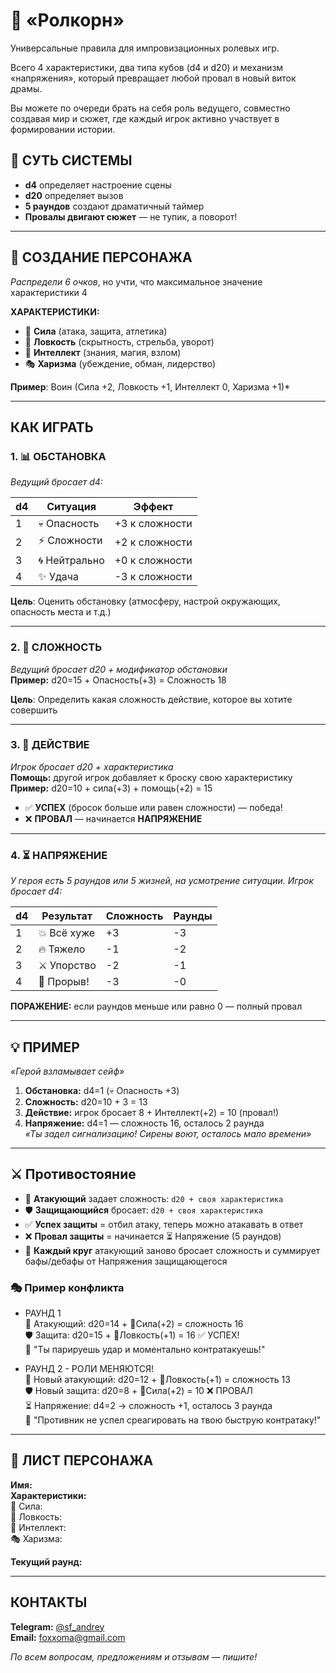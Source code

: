 # 🎲 «Ролкорн»
Универсальные правила для импровизационных ролевых игр.

Всего 4 характеристики, два типа кубов (d4 и d20) и механизм «напряжения», который превращает любой провал в новый виток драмы.

Вы  можете по очереди брать на себя роль ведущего, совместно создавая мир и сюжет, где каждый игрок активно участвует в формировании истории.

## 🎯 СУТЬ СИСТЕМЫ

- **d4** определяет настроение сцены  
- **d20** определяет вызов  
- **5 раундов** создают драматичный таймер  
- **Провалы двигают сюжет** — не тупик, а поворот!


---

## 👤 СОЗДАНИЕ ПЕРСОНАЖА  
*Распредели 6 очков*, но учти, что максимальное значение характеристики 4

**ХАРАКТЕРИСТИКИ:**
- 💪 **Сила** (атака, защита, атлетика)  
- 🎯 **Ловкость** (скрытность, стрельба, уворот)  
- 🧠 **Интеллект** (знания, магия, взлом)  
- 🎭 **Харизма** (убеждение, обман, лидерство)

**Пример**: Воин (Силa +2, Ловкость +1, Интеллект 0, Харизма +1)*


---

## КАК ИГРАТЬ  
### 1. 📊 **ОБСТАНОВКА**  
*Ведущий бросает d4:*

| d4  | Ситуация      | Эффект         |
| --- | ------------- | -------------- |
| 1   | 💀 Опасность  | +3 к сложности |
| 2   | ⚡ Сложности   | +2 к сложности |
| 3   | 🌀 Нейтрально | +0 к сложности |
| 4   | ✨ Удача       | -3 к сложности |

**Цель**: Оценить обстановку (атмосферу, настрой окружающих, опасность места и т.д.)


---

### 2. 🎯 **СЛОЖНОСТЬ**  
*Ведущий бросает d20 + модификатор обстановки*  
**Пример:** d20=15 + Опасность(+3) = Сложность 18

**Цель**: Определить какая сложность действие, которое вы хотите совершить


---

### 3. 🎲 **ДЕЙСТВИЕ**  
*Игрок бросает d20 + характеристика*  
**Помощь:** другой игрок добавляет к броску свою характеристику
**Пример:** d20=10 + сила(+3) + помощь(+2) = 15

- ✅ **УСПЕХ** (бросок больше или равен сложности) — победа!  
- ❌ **ПРОВАЛ** — начинается **НАПРЯЖЕНИЕ**


---

### 4. ⏳ **НАПРЯЖЕНИЕ**  
*У героя есть 5 раундов или 5 жизней, на усмотрение ситуации.
Игрок бросает d4:*

| d4  | Результат   | Сложность | Раунды |
| --- | ----------- | --------- | ------ |
| 1   | 💥 Всё хуже | +3        | -3     |
| 2   | 🔥 Тяжело   | -1        | -2     |
| 3   | ⚔️ Упорство | -2        | -1     |
| 4   | 🎯 Прорыв!  | -3        | -0     |

**ПОРАЖЕНИЕ:** если раундов меньше или равно 0 — полный провал


---

## 💡 ПРИМЕР

*«Герой взламывает сейф»*  
1. **Обстановка:** d4=1 (💀 Опасность +3)  
2. **Сложность:** d20=10 + 3 = 13  
3. **Действие:** игрок бросает 8 + Интеллект(+2) = 10 (провал!)  
4. **Напряжение:** d4=1 — сложность 16, осталось 2 раунда  
*«Ты задел сигнализацию! Сирены воют, осталось мало времени»*

---

## ⚔️ Противостояние

- 🎲 **Атакующий** задает сложность: `d20 + своя характеристика`  
- 🛡️ **Защищающийся** бросает: `d20 + своя характеристика`  
- ✅ **Успех защиты** = отбил атаку, теперь можно атакавать в ответ
- ❌ **Провал защиты** = начинается ⏳ Напряжение (5 раундов)  
- 🔁 **Каждый круг** атакующий заново бросает сложность и суммирует бафы/дебафы от Напряжения защищающегося

### 🎭 Пример конфликта

- РАУНД 1  
	🎲 Атакующий: d20=14 + 💪Сила(+2) = сложность 16  
	🛡️ Защита: d20=15 + 🎯Ловкость(+1) = 16 ✅ УСПЕХ!  
	💬 "Ты парируешь удар и моментально контратакуешь!"  

- РАУНД 2 - РОЛИ МЕНЯЮТСЯ!  
	🎲 Новый атакующий: d20=12 + 🎯Ловкость(+1) = сложность 13  
	🛡️ Новый защита: d20=8 + 💪Сила(+2) = 10 ❌ ПРОВАЛ  
	⏳ Напряжение: d4=2 → сложность +1, осталось 3 раунда  
	💬 "Противник не успел среагировать на твою быструю контратаку!"  


---

## 📝 ЛИСТ ПЕРСОНАЖА

**Имя:**  
**Характеристики:**  
💪 Сила:  
🎯 Ловкость:  
🧠 Интеллект:  
🎭 Харизма:  

**Текущий раунд:**


---

## КОНТАКТЫ

**Telegram:** [@sf_andrey](https://t.me/sf_andrey)  
**Email:** foxxoma@gmail.com

*По всем вопросам, предложениям и отзывам — пишите!*
